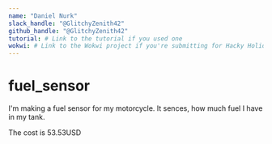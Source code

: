 ```yaml
---
name: "Daniel Nurk"
slack_handle: "@GlitchyZenith42"
github_handle: "@GlitchyZenith42"
tutorial: # Link to the tutorial if you used one
wokwi: # Link to the Wokwi project if you're submitting for Hacky Holidays
---
```


# fuel_sensor

<!-- Describe your board in 2-3 sentences. What are you making? What will it do? -->
I'm making a fuel sensor for my motorcycle. It sences, how much fuel I have in my tank.
<!-- How much is it going to cost? -->
The cost is 53.53USD
<!-- Tell us a little bit about your design process. What were some challenges? What helped? ***Totally optional*** -->
